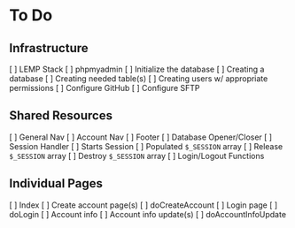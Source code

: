 # To Do

## Infrastructure
[ ] LEMP Stack
[ ] phpmyadmin
[ ] Initialize the database
	[ ] Creating a database
	[ ] Creating needed table(s)
	[ ] Creating users w/ appropriate permissions
[ ] Configure GitHub
[ ] Configure SFTP

## Shared Resources
[ ] General Nav
[ ] Account Nav
[ ] Footer
[ ] Database Opener/Closer
[ ] Session Handler
	[ ] Starts Session
	[ ] Populated `$_SESSION` array
	[ ] Release `$_SESSION` array
	[ ] Destroy `$_SESSION` array
[ ] Login/Logout Functions

## Individual Pages
[ ] Index
[ ] Create account page(s)
[ ] doCreateAccount
[ ] Login page
[ ] doLogin
[ ] Account info
[ ] Account info update(s)
[ ] doAccountInfoUpdate
